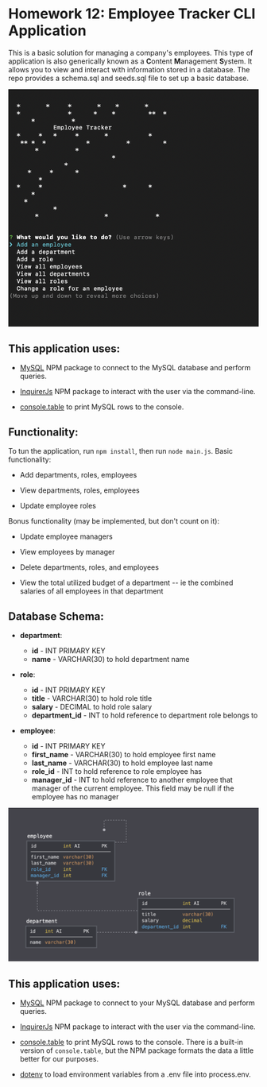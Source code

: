 # Homework 12: Employee Tracker CLI Application

This is a basic solution for managing a company's employees. This type of application is also generically known as a **C**ontent **M**anagement **S**ystem. It allows you to view and interact with information stored in a database. The repo provides a schema.sql and seeds.sql file to set up a basic database.

  ![Employee Tracker](Assets/employeetracker.png)

## This application uses:

* [MySQL](https://www.npmjs.com/package/mysql) NPM package to connect to the MySQL database and perform queries.

* [InquirerJs](https://www.npmjs.com/package/inquirer/v/0.2.3) NPM package to interact with the user via the command-line.

* [console.table](https://www.npmjs.com/package/console.table) to print MySQL rows to the console.

## Functionality:

To tun the application, run `npm install`, then run `node main.js`.
Basic functionality:

  * Add departments, roles, employees

  * View departments, roles, employees

  * Update employee roles

Bonus functionality (may be implemented, but don't count on it):

  * Update employee managers

  * View employees by manager

  * Delete departments, roles, and employees

  * View the total utilized budget of a department -- ie the combined salaries of all employees in that department

## Database Schema:

* **department**:

  * **id** - INT PRIMARY KEY
  * **name** - VARCHAR(30) to hold department name

* **role**:

  * **id** - INT PRIMARY KEY
  * **title** -  VARCHAR(30) to hold role title
  * **salary** -  DECIMAL to hold role salary
  * **department_id** -  INT to hold reference to department role belongs to

* **employee**:

  * **id** - INT PRIMARY KEY
  * **first_name** - VARCHAR(30) to hold employee first name
  * **last_name** - VARCHAR(30) to hold employee last name
  * **role_id** - INT to hold reference to role employee has
  * **manager_id** - INT to hold reference to another employee that manager of the current employee. This field may be null if the employee has no manager

![Database Schema](Assets/schema.png)

## This application uses:

* [MySQL](https://www.npmjs.com/package/mysql) NPM package to connect to your MySQL database and perform queries.

* [InquirerJs](https://www.npmjs.com/package/inquirer/v/0.2.3) NPM package to interact with the user via the command-line.

* [console.table](https://www.npmjs.com/package/console.table) to print MySQL rows to the console. There is a built-in version of `console.table`, but the NPM package formats the data a little better for our purposes.

* [dotenv](https://www.npmjs.com/package/dotenv) to load environment variables from a .env file into process.env.
